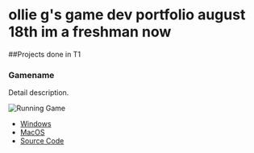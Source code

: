 # ollie g's game dev portfolio august 18th im a freshman now

##Projects done in T1

### Gamename

Detail description.

![Running Game]()

* [Windows]()
* [MacOS]()
* [Source Code]()
